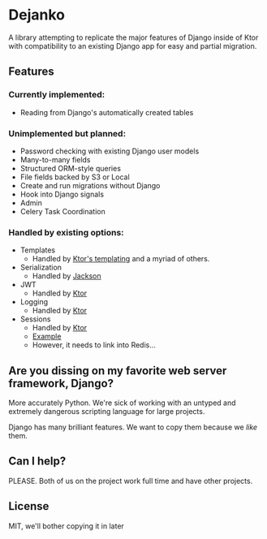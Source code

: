 # Dejanko

A library attempting to replicate the major features of Django inside of Ktor with compatibility to an existing Django app for easy and partial migration.

## Features

### Currently implemented:

- Reading from Django's automatically created tables

### Unimplemented but planned:

- Password checking with existing Django user models
- Many-to-many fields
- Structured ORM-style queries
- File fields backed by S3 or Local
- Create and run migrations without Django
- Hook into Django signals
- Admin
- Celery Task Coordination

### Handled by existing options:

- Templates
    - Handled by [Ktor's templating](https://ktor.io/docs/working-with-views.html) and a myriad of others.
- Serialization
    - Handled by [Jackson](https://github.com/FasterXML/jackson)
- JWT
    - Handled by [Ktor](https://ktor.io/docs/jwt.html#using-a-jwk-provider)
- Logging
    - Handled by [Ktor](https://ktor.io/docs/logging.html#mdc)
- Sessions
    - Handled by [Ktor](https://ktor.io/docs/cookie-header.html)
    - [Example](https://gitlab.com/nanodeath/ktor-session-auth-example/-/blob/master/src/Routes.kt)
    - However, it needs to link into Redis...
    
## Are you dissing on my favorite web server framework, Django?

More accurately Python. We're sick of working with an untyped and extremely dangerous scripting language for large projects.

Django has many brilliant features.  We want to copy them because we *like* them.

## Can I help?

PLEASE.  Both of us on the project work full time and have other projects.

## License

MIT, we'll bother copying it in later